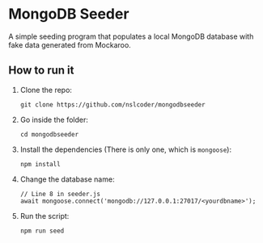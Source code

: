 # MongoDB Seeder

A simple seeding program that populates a local MongoDB database with fake data generated from Mockaroo.

## How to run it

1. Clone the repo:

   ```
   git clone https://github.com/nslcoder/mongodbseeder
   ```

2. Go inside the folder:

   ```
   cd mongodbseeder
   ```

3. Install the dependencies (There is only one, which is `mongoose`):

   ```
   npm install
   ```

4. Change the database name:

   ```
   // Line 8 in seeder.js
   await mongoose.connect('mongodb://127.0.0.1:27017/<yourdbname>');
   ```

5. Run the script:

   ```
   npm run seed
   ```

